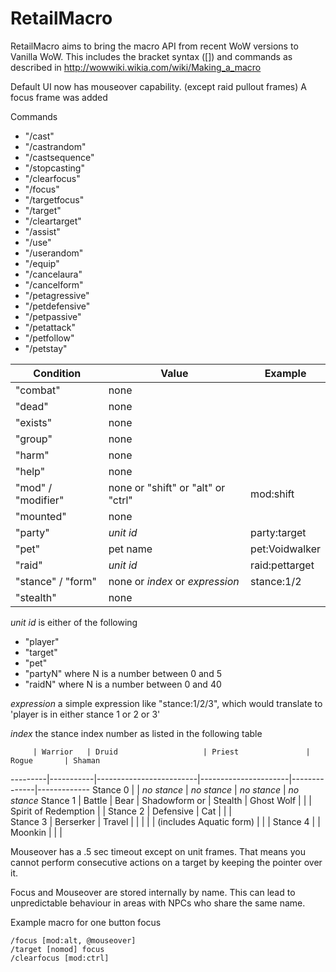 # RetailMacro

RetailMacro aims to bring the macro API from recent WoW versions to Vanilla WoW. This includes the bracket syntax ([]) and commands as described in http://wowwiki.wikia.com/wiki/Making_a_macro

Default UI now has mouseover capability. (except raid pullout frames)
A focus frame was added

Commands

* "/cast"
* "/castrandom"
* "/castsequence"
* "/stopcasting"
* "/clearfocus"
* "/focus"
* "/targetfocus"
* "/target"
* "/cleartarget"
* "/assist"
* "/use"
* "/userandom"
* "/equip"
* "/cancelaura"
* "/cancelform"
* "/petagressive"
* "/petdefensive"
* "/petpassive"
* "/petattack"
* "/petfollow"
* "/petstay"

Condition          | Value                              | Example        
-------------------|------------------------------------|----------------
"combat"           | none                               |                
"dead"             | none                               |                
"exists"           | none                               |                
"group"            | none                               |                
"harm"             | none                               |                
"help"             | none                               |                
"mod" / "modifier" | none or "shift" or "alt" or "ctrl" | mod:shift      
"mounted"          | none                               |                
"party"            | _unit id_                          | party:target   
"pet"              | pet name                           | pet:Voidwalker 
"raid"             | _unit id_                          | raid:pettarget 
"stance" / "form"  | none or _index_ or _expression_    | stance:1/2     
"stealth"          | none                               |                

*unit id* is either of the following
* "player"
* "target"
* "pet"
* "partyN" where N is a number between 0 and 5
* "raidN" where N is a number between 0 and 40

*expression* a simple expression like "stance:1/2/3", which would translate to 'player is in either stance 1 or 2 or 3'

*index* the stance index number as listed in the following table

         | Warrior   | Druid                   | Priest               | Rogue	    | Shaman   
---------|-----------|-------------------------|----------------------|--------------|-------------
Stance 0 |           | _no stance_             | _no stance_          | _no stance_  | _no stance_
Stance 1 | Battle    | Bear 	           | Shadowform or        | Stealth 	    | Ghost Wolf 
         |           |                         | Spirit of Redemption |              |
Stance 2 | Defensive | Cat                     |                      |              | 			
Stance 3 | Berserker | Travel                  |                      |              |
         |           | (includes Aquatic form) | 		       |              |
Stance 4 |           | Moonkin                 |		       |              |


Mouseover has a .5 sec timeout except on unit frames.
That means you cannot perform consecutive actions on a target by keeping the pointer over it.
  
Focus and Mouseover are stored internally by name.
This can lead to unpredictable behaviour in areas with NPCs who share the same name.

Example macro for one button focus
```
/focus [mod:alt, @mouseover]
/target [nomod] focus
/clearfocus [mod:ctrl]
```
